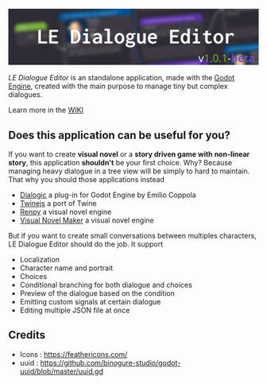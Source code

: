 ![banner](./packages/banner.jpg)

*LE Dialogue Editor* is an standalone application, made with the [Godot Engine](https://godotengine.org/), created with the main purpose to manage tiny but complex dialogues.

Learn more in the [WIKI](https://github.com/Levrault/levrault-dialogue-editor/wiki)



## Does this application can be useful for you?

If you want to create **visual novel** or a **story driven game with non-linear story**, this application **shouldn't** be your first choice. Why? Because managing heavy dialogue in a tree view will be simply to hard to maintain.  That why you should those applications instead

- [Dialogic](https://github.com/coppolaemilio/dialogic) a plug-in for Godot Engine by Emilio Coppola
- [Twinejs](https://github.com/klembot/twinejs) a port of Twine
- [Renpy](https://www.renpy.org/) a visual novel engine
- [Visual Novel Maker](http://visualnovelmaker.com/) a visual novel engine



But if you want to create small conversations between multiples characters, LE Dialogue Editor should do the job. It support

- Localization
- Character name and portrait
- Choices
- Conditional branching for both dialogue and choices
- Preview of the dialogue based on the condition
- Emitting custom signals at certain dialogue
- Editing multiple JSON file at once



## Credits

- Icons : https://feathericons.com/
- uuid : https://github.com/binogure-studio/godot-uuid/blob/master/uuid.gd

